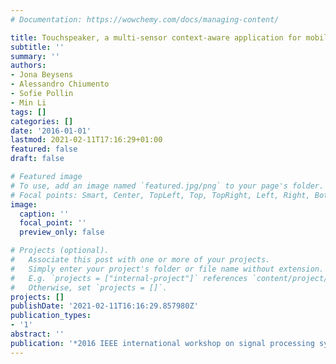 ```yaml
---
# Documentation: https://wowchemy.com/docs/managing-content/

title: Touchspeaker, a multi-sensor context-aware application for mobile devices
subtitle: ''
summary: ''
authors:
- Jona Beysens
- Alessandro Chiumento
- Sofie Pollin
- Min Li
tags: []
categories: []
date: '2016-01-01'
lastmod: 2021-02-11T17:16:29+01:00
featured: false
draft: false

# Featured image
# To use, add an image named `featured.jpg/png` to your page's folder.
# Focal points: Smart, Center, TopLeft, Top, TopRight, Left, Right, BottomLeft, Bottom, BottomRight.
image:
  caption: ''
  focal_point: ''
  preview_only: false

# Projects (optional).
#   Associate this post with one or more of your projects.
#   Simply enter your project's folder or file name without extension.
#   E.g. `projects = ["internal-project"]` references `content/project/deep-learning/index.md`.
#   Otherwise, set `projects = []`.
projects: []
publishDate: '2021-02-11T16:16:29.857980Z'
publication_types:
- '1'
abstract: ''
publication: '*2016 IEEE international workshop on signal processing systems (SiPS)*'
---
```

